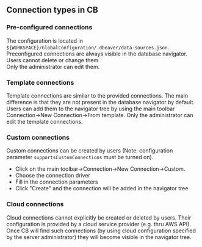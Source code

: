 ## Connection types in CB

### Pre-configured connections
The configuration is located in `${WORKSPACE}/GlobalConfiguration/.dbeaver/data-sources.json`.  
Preconfigured connections are always visible in the database navigator. Users cannot delete or change them.  
Only the administrator can edit them.  

### Template connections

Template connections are similar to the provided connections. The main difference is that they are not present in the database navigator by default.  
Users can add them to the navigator tree by using the main toolbar Connection->New Connection->From template. 
Only the administrator can edit the template connections.  

### Custom connections

Custom connections can be created by users (Note: configuration parameter `supportsCustomConnections` must be turned on).  
- Click on the main toolbar->Connection->New Connection->Custom.
- Choose the connection driver
- Fill in the connection parameters
- Click "Create" and the connection will be added in the navigator tree

### Cloud connections

Cloud connections cannot explicitly be created or deleted by users. Their configuration is provided by a cloud service provider (e.g. thru AWS API).
Once CB will find such connections (by using cloud configuration specified by the server administrator) they will become visible in the navigator tree.
